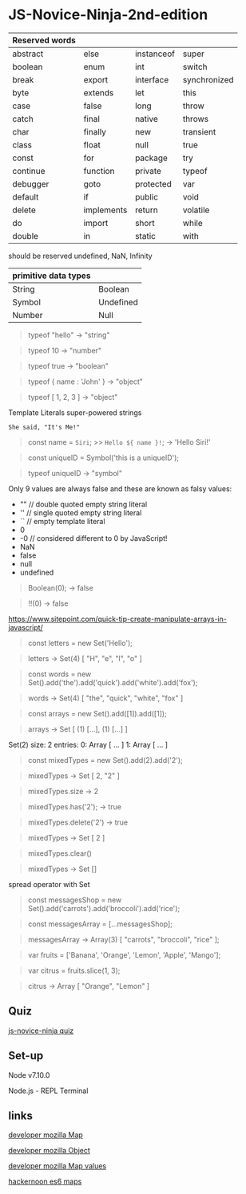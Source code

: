 # JS-Novice-Ninja-2nd-edition

| Reserved words ||||
| -------- |------| ---------- | ----- |
| abstract | else | instanceof | super |
| boolean | enum | int | switch |
| break | export | interface | synchronized |
| byte | extends | let | this |
| case | false | long | throw |
| catch | final | native | throws |
| char | finally | new | transient |
| class | float | null | true |
| const | for | package | try |
| continue | function | private | typeof |
| debugger | goto | protected | var |
| default | if | public | void |
| delete | implements | return | volatile |
| do | import | short | while |
| double | in | static | with |

should be reserved undefined, NaN, Infinity

| primitive data types ||
| -------------------- |---|
| String | Boolean |
| Symbol | Undefined |
| Number | Null |

>  typeof "hello" → "string"

>  typeof 10 → "number"

>  typeof true → "boolean"

> typeof { name : 'John' } → "object"

> typeof [ 1, 2, 3 ] → "object"

Template Literals super-powered strings

`She said, "It's Me!"`

> const name = `Siri`; >> `Hello ${ name }!`; → 'Hello Siri!'

> const uniqueID = Symbol('this is a uniqueID');
 
> typeof uniqueID → "symbol"

Only 9 values are always false and these are known as falsy values:

- "" // double quoted empty string literal
- '' // single quoted empty string literal
- `` // empty template literal
- 0
- -0 // considered different to 0 by JavaScript!
- NaN
- false
- null
- undefined

> Boolean(0); → false

> !!(0) → false

https://www.sitepoint.com/quick-tip-create-manipulate-arrays-in-javascript/

> const letters = new Set('Hello');

> letters → Set(4) [ "H", "e", "l", "o" ]

> const words = new Set().add('the').add('quick').add('white').add('fox');

> words → Set(4) [ "the", "quick", "white", "fox" ]

> const arrays = new Set().add([1]).add([1]);

> arrays → Set [ (1) […], (1) […] ]

Set(2) size: 2 entries: 0: Array [ … ]  1: Array [ … ]

> const mixedTypes = new Set().add(2).add('2');

> mixedTypes → Set [ 2, "2" ]

> mixedTypes.size → 2

> mixedTypes.has('2'); → true​

> mixedTypes.delete('2') → true​

> mixedTypes → Set [ 2 ]

> mixedTypes.clear()

> mixedTypes → Set []

spread operator with Set

> const messagesShop = new Set().add('carrots').add('broccoli').add('rice');

> const messagesArray = [...messagesShop];

> messagesArray → Array(3) [ "carrots", "broccoli", "rice" ];

> var fruits = ['Banana', 'Orange', 'Lemon', 'Apple', 'Mango'];

> var citrus = fruits.slice(1, 3);

> citrus → Array [ "Orange", "Lemon" ]

## Quiz

[js-novice-ninja quiz](https://thewhitefox.github.io/js-novice-ninja/quiz/)

## Set-up

Node v7.10.0

Node.js - REPL Terminal

## links

[developer mozilla Map](https://developer.mozilla.org/en-US/docs/Web/JavaScript/Reference/Global_Objects/Map)

[developer mozilla Object](https://developer.mozilla.org/en-US/docs/Web/JavaScript/Reference/Global_Objects/Object)

[developer mozilla Map values](https://developer.mozilla.org/en-US/docs/Web/JavaScript/Reference/Global_Objects/Map/values)

[hackernoon es6 maps](https://hackernoon.com/what-you-should-know-about-es6-maps-dc66af6b9a1e)